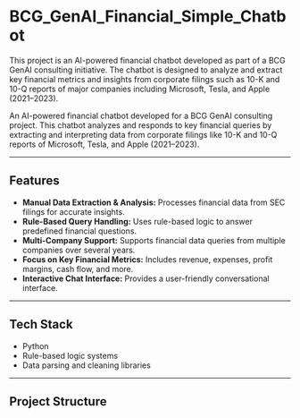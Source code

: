 # BCG_GenAI_Financial_Simple_Chatbot
This project is an AI-powered financial chatbot developed as part of a BCG GenAI consulting initiative. The chatbot is designed to analyze and extract key financial metrics and insights from corporate filings such as 10-K and 10-Q reports of major companies including Microsoft, Tesla, and Apple (2021–2023).


An AI-powered financial chatbot developed for a BCG GenAI consulting project. This chatbot analyzes and responds to key financial queries by extracting and interpreting data from corporate filings like 10-K and 10-Q reports of Microsoft, Tesla, and Apple (2021–2023).

---

## Features

- **Manual Data Extraction & Analysis:** Processes financial data from SEC filings for accurate insights.
- **Rule-Based Query Handling:** Uses rule-based logic to answer predefined financial questions.
- **Multi-Company Support:** Supports financial data queries from multiple companies over several years.
- **Focus on Key Financial Metrics:** Includes revenue, expenses, profit margins, cash flow, and more.
- **Interactive Chat Interface:** Provides a user-friendly conversational interface.

---

## Tech Stack

- Python
- Rule-based logic systems
- Data parsing and cleaning libraries

---

## Project Structure

